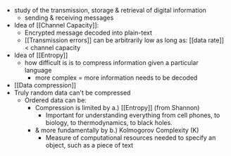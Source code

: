 - study of the transmission, storage & retrieval of digital information
	- sending & receiving messages
- Idea of [[Channel Capacity]]:
	- Encrypted message decoded into plain-text
	- [[Transmission errors]] can be arbitrarily low as long as:
		[[data rate]] < channel capacity
- Idea of [[Entropy]]
	- how difficult is is to compress information given a particular language 
		- more complex = more information needs to be decoded
- [[Data compression]]
- Truly random data can't be compressed
	- Ordered data can be:
		- Compression is limited by a.) [[Entropy]] (from Shannon)
			- Important for understanding everything from cell phones, to biology, to thermodynamics, to black holes.
		- & more fundamentally by b.) Kolmogorov Complexity (K)
			- Measure of computational resources needed to specify an object, such as a piece of text